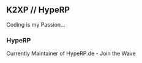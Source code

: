 ## K2XP // HypeRP

Coding is my Passion...

### HypeRP

Currently Maintainer of HypeRP.de - Join the Wave
